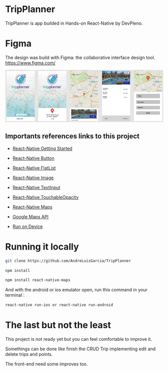 # TripPlanner

TripPlanner is app builded in Hands-on React-Native by DevPleno.

# Figma

The design was build with Figma: the collaborative interface design tool.
https://www.figma.com/

<img src="FigmaScreens/Screens.png" width="900">


## Importants references links to this project

- [React-Native Getting Started](https://facebook.github.io/react-native/docs/getting-started.html)

- [React-Native Button](https://facebook.github.io/react-native/docs/button)

- [React-Native FlatList](https://facebook.github.io/react-native/docs/flatlist)

- [React-Native Image](https://facebook.github.io/react-native/docs/image)

- [React-Native TextInput](https://facebook.github.io/react-native/docs/textinput)

- [React-Native TouchableOpacity](https://facebook.github.io/react-native/docs/touchableopacity)

- [React-Native Maps](https://github.com/react-native-community/react-native-maps)

- [Google Maps API](https://cloud.google.com/maps-platform/?hl=pt-br)

- [Run on Device](https://facebook.github.io/react-native/docs/running-on-device)



# Running it locally

```bash
git clone https://github.com/AndreLuizGarcia/TripPlanner
```

```bash
npm install
```

```bash
npm install react-native-maps
```

And with the android or ios emulator open, run this command in your terminal : 

```bash
react-native run-ios or react-native run-android
```

# The last but not the least

This project is not ready yet but you can feel comfortable to improve it.

Somethings can be done like finish the CRUD Trip implementing edit and delete trips and points.

The front-end need some improves too.
